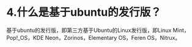 # 4.什么是基于ubuntu的发行版？

基于ubuntu的发行版，即第三方基于Ubuntu的Linux发行版，即Linux Mint，Pop!_OS，KDE Neon，Zorinos，Elementary OS，Feren OS，Nitrux。
